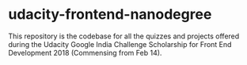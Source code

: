 # udacity-frontend-nanodegree
This repository is the codebase for all the quizzes and projects offered during the Udacity Google India Challenge Scholarship for Front End Development 2018 (Commensing from Feb 14).
